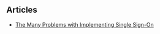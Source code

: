
## Articles

- [The Many Problems with Implementing Single Sign-On](https://stackoverflow.blog/2022/09/12/the-many-problems-with-implementing-single-sign-on/)
